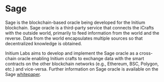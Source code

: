 # Sage

Sage is the blockchain-based oracle being developed for the Initium blockchain. Sage oracle is a third-party service that connects the iCrafts with the outside world, primarily to feed information from the world and the reverse. Data from the world encapsulates multiple sources so that decentralized knowledge is obtained.

Initium Labs aims to develop and implement the Sage oracle as a cross-chain oracle enabling Initium crafts to exchange data with the smart contracts on the other blockchain networks (e.g., Ethereum, BSC, Polygon, etc.) and vice-versa. Further information on Sage oracle is available on the Sage [whitepaper](https://whitepaper.initium.foundation).&#x20;
